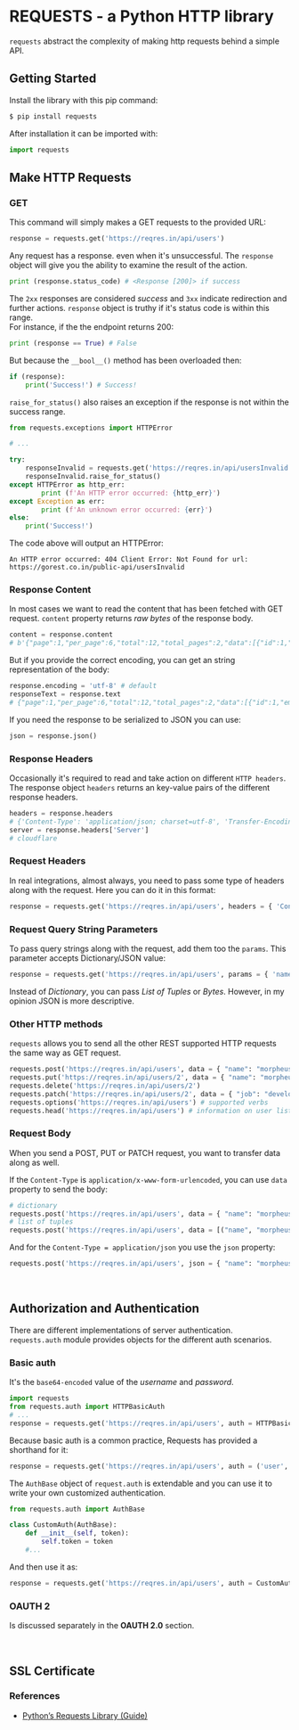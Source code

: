 # REQUESTS - a Python HTTP library

```requests``` abstract the complexity of making http requests behind a simple API.

## Getting Started

Install the library with this pip command:

```bash
$ pip install requests
```

After installation it can be imported with:

```py
import requests
```

## Make HTTP Requests

### GET

This command will simply makes a GET requests to the provided URL:

```py
response = requests.get('https://reqres.in/api/users')
```

Any request has a response. even when it's unsuccessful. The ```response``` object will give you the ability to examine the result of the action.

```py
print (response.status_code) # <Response [200]> if success
```

The ```2xx``` responses are considered *success* and ```3xx``` indicate redirection and further actions. ```response``` object is truthy if it's status code is within this range. <br>
For instance, if the the endpoint returns 200:

```py
print (response == True) # False
```
But because the ```__bool__()``` method has been overloaded then:

```py
if (response):
    print('Success!') # Success!
```

```raise_for_status()``` also raises an exception if the response is not within the success range.

```py
from requests.exceptions import HTTPError

# ...

try:
    responseInvalid = requests.get('https://reqres.in/api/usersInvalid')
    responseInvalid.raise_for_status()
except HTTPError as http_err:
        print (f'An HTTP error occurred: {http_err}')
except Exception as err:
        print (f'An unknown error occurred: {err}')
else:
    print('Success!')
```

The code above will output an HTTPError:

```
An HTTP error occurred: 404 Client Error: Not Found for url: https://gorest.co.in/public-api/usersInvalid
```

### Response Content

In most cases we want to read the content that has been fetched with GET request. ```content``` property returns *raw bytes* of the response body.

```py
content = response.content
# b'{"page":1,"per_page":6,"total":12,"total_pages":2,"data":[{"id":1,"email":"george.bluth@reqres.in","first_name":"George","last_name":"Bluth","avatar":"https://s3.amazonaws.com/uifaces/faces/twitter/calebogden/128.jpg"},...}'
```

But if you provide the correct encoding, you can get an string representation of the body:
```py
response.encoding = 'utf-8' # default
responseText = response.text
# {"page":1,"per_page":6,"total":12,"total_pages":2,"data":[{"id":1,"email":"george.bluth@reqres.in","first_name":"George","last_name":"Bluth","avatar":"https://s3.amazonaws.com/uifaces/faces/twitter/calebogden/128.jpg"},...
```

If you need the response to be serialized to JSON you can use:

```py
json = response.json()
```

### Response Headers

Occasionally it's required to read and take action on different ```HTTP headers```. The response object ```headers``` returns an key-value pairs of the different response headers.

```py
headers = response.headers
# {'Content-Type': 'application/json; charset=utf-8', 'Transfer-Encoding': 'chunked', 'Connection': 'keep-alive', ...
server = response.headers['Server']
# cloudflare
```

### Request Headers

In real integrations, almost always, you need to pass some type of headers along with the request. Here you can do it in this format:

```py
response = requests.get('https://reqres.in/api/users', headers = { 'Content-Type': 'application/x-www-form-urlencoded', 'Accept': 'application/json' })
```

### Request Query String Parameters

To pass query strings along with the request, add them too the ```params```. This parameter accepts Dictionary/JSON value:

```py
response = requests.get('https://reqres.in/api/users', params = { 'name': 'John' })
```

Instead of *Dictionary*, you can pass *List of Tuples* or *Bytes*. However, in my opinion JSON is more descriptive.

### Other HTTP methods

```requests``` allows you to send all the other REST supported HTTP requests the same way as GET request.

```py
requests.post('https://reqres.in/api/users', data = { "name": "morpheus", "job": "leader" })
requests.put('https://reqres.in/api/users/2', data = { "name": "morpheus", "job": "zion resident" })
requests.delete('https://reqres.in/api/users/2')
requests.patch('https://reqres.in/api/users/2', data = { "job": "developer" })
requests.options('https://reqres.in/api/users') # supported verbs
requests.head('https://reqres.in/api/users') # information on user listing
```

### Request Body 

When you send a POST, PUT or PATCH request, you want to transfer data along as well.

If the ```Content-Type``` is ```application/x-www-form-urlencoded```, you can use ```data``` property to send the body:

```py
# dictionary
requests.post('https://reqres.in/api/users', data = { "name": "morpheus", "job": "leader" })
# list of tuples
requests.post('https://reqres.in/api/users', data = [("name", "morpheus"), ("job", "leader")])
```

And for the ```Content-Type = application/json``` you use the ```json``` property:

```py
requests.post('https://reqres.in/api/users', json = { "name": "morpheus", "job": "leader" })
```

<br>

## Authorization and Authentication

There are different implementations of server authentication.<br>
```requests.auth``` module provides objects for the different auth scenarios.

### Basic auth

It's the ```base64-encoded``` value of the *username* and *password*.

```py
import requests
from requests.auth import HTTPBasicAuth
# ...
response = requests.get('https://reqres.in/api/users', auth = HTTPBasicAuth('user', 'pass'))
```

Because basic auth is a common practice, Requests has provided a shorthand for it:

```py
response = requests.get('https://reqres.in/api/users', auth = ('user', 'pass'))
```

The ```AuthBase``` object of ```request.auth``` is extendable and you can use it to write your own customized authentication.

```py
from requests.auth import AuthBase

class CustomAuth(AuthBase):
    def __init__(self, token):
        self.token = token
    #...
```

And then use it as:

```py
response = requests.get('https://reqres.in/api/users', auth = CustomAuth('user', 'pass'))
```

### OAUTH 2

Is discussed separately in the **OAUTH 2.0** section.

<br>

## SSL Certificate

### References

* [Python’s Requests Library (Guide)](https://realpython.com/python-requests/)